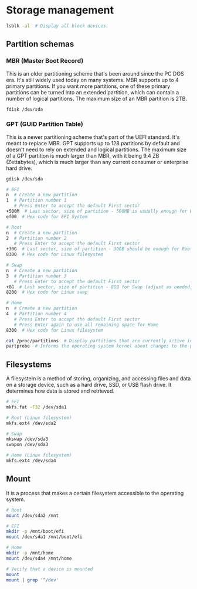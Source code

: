 # Storage management

``` sh
lsblk -al  # Display all block devices.
```

## Partition schemas

### MBR (Master Boot Record)
This is an older partitioning scheme that's been around since the PC DOS era. It's still widely used today on many systems. MBR supports up to 4 primary partitions. If you want more partitions, one of these primary partitions can be turned into an extended partition, which can contain a number of logical partitions. The maximum size of an MBR partition is 2TB.

``` sh
fdisk /dev/sda
```

### GPT (GUID Partition Table)
This is a newer partitioning scheme that's part of the UEFI standard. It's meant to replace MBR. GPT supports up to 128 partitions by default and doesn't need to rely on extended and logical partitions. The maximum size of a GPT partition is much larger than MBR, with it being 9.4 ZB (Zettabytes), which is much larger than any current consumer or enterprise hard drive.

``` sh
gdisk /dev/sda

# EFI
n  # Create a new partition
1  # Partition number 1
   # Press Enter to accept the default First sector
+500M  # Last sector, size of partition - 500MB is usually enough for EFI
ef00  # Hex code for EFI System

# Root
n  # Create a new partition
2  # Partition number 2
   # Press Enter to accept the default First sector
+30G  # Last sector, size of partition - 30GB should be enough for Root
8300  # Hex code for Linux filesystem

# Swap
n  # Create a new partition
3  # Partition number 3
   # Press Enter to accept the default First sector
+8G  # Last sector, size of partition - 8GB for Swap (adjust as needed)
8200  # Hex code for Linux swap

# Home
n  # Create a new partition
4  # Partition number 4
   # Press Enter to accept the default First sector
   # Press Enter again to use all remaining space for Home
8300  # Hex code for Linux filesystem

cat /proc/partitions  # Display partitions that are currently active in the system.
partprobe  # Informs the operating system kernel about changes to the partition table.

```

## Filesystems
A filesystem is a method of storing, organizing, and accessing files and data on a storage device, such as a hard drive, SSD, or USB flash drive. It determines how data is stored and retrieved.

``` sh
# EFI
mkfs.fat -F32 /dev/sda1

# Root (Linux filesystem)
mkfs.ext4 /dev/sda2

# Swap
mkswap /dev/sda3
swapon /dev/sda3

# Home (Linux filesystem)
mkfs.ext4 /dev/sda4
```

## Mount
It is a process that makes a certain filesystem accessible to the operating system.

``` sh
# Root
mount /dev/sda2 /mnt

# EFI
mkdir -p /mnt/boot/efi
mount /dev/sda1 /mnt/boot/efi

# Home
mkdir -p /mnt/home
mount /dev/sda4 /mnt/home
```

``` sh
# Verify that a device is mounted
mount
mount | grep '^/dev'
```
